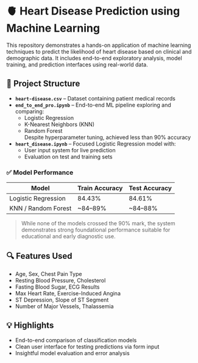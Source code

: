 # 🫀 Heart Disease Prediction using Machine Learning

This repository demonstrates a hands-on application of machine learning techniques to predict the likelihood of heart disease based on clinical and demographic data. It includes end-to-end exploratory analysis, model training, and prediction interfaces using real-world data.

## 📁 Project Structure

- **`heart-disease.csv`** – Dataset containing patient medical records  
- **`end_to_end_pro.ipynb`** – End-to-end ML pipeline exploring and comparing:
  - Logistic Regression
  - K-Nearest Neighbors (KNN)
  - Random Forest  
  Despite hyperparameter tuning, achieved less than 90% accuracy
- **`heart_disease.ipynb`** – Focused Logistic Regression model with:
  - User input system for live prediction
  - Evaluation on test and training sets

### ✅ Model Performance
| Model                | Train Accuracy | Test Accuracy |
|---------------------|----------------|----------------|
| Logistic Regression | 84.43%         | 84.61%         |
| KNN / Random Forest | ~84–89%        | ~84–88%        |

> While none of the models crossed the 90% mark, the system demonstrates strong foundational performance suitable for educational and early diagnostic use.

## 🔍 Features Used
- Age, Sex, Chest Pain Type
- Resting Blood Pressure, Cholesterol
- Fasting Blood Sugar, ECG Results
- Max Heart Rate, Exercise-Induced Angina
- ST Depression, Slope of ST Segment
- Number of Major Vessels, Thalassemia

## 💡 Highlights
- End-to-end comparison of classification models
- Clean user interface for testing predictions via form input
- Insightful model evaluation and error analysis
